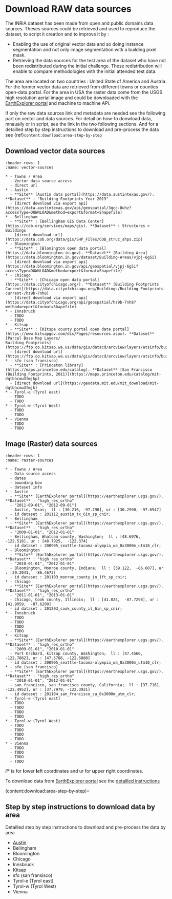 # Download RAW data sources 

The INRIA dataset has been made from open and public domains data sources. Theses sources could be retrieved and used to reproduce the dataset, to script it creation and to improve it by :

* Enabling the use of original vector data and so doing instance segmentation and not only image segmentation witk a building pixel mask.
* Retrieving the data sources for the test area of the dataset who have not been redistributed during the initial challenge. These redistribution will enable to compare methodologies with the initial attended test data. 

The area are located on two countries : United State of America and Austria. For the former vector data are retrieved from different towns or counties open-data portal. 
For the area in USA the raster data come from the USGS high resolution aerial image and could be downloaded with the [EarthExplorer portal](https://earthexplorer.usgs.gov/) and machine to machine API.


If only the raw data sources link and metadata are needed see the following part on vector and data sources. For detail on how-to donwload data, mnaually or in script, see the link in the two following sections. And for a detailled step by step instructions to download and pre-process the data see {ref}`content:download:area-step-by-step`

## Download vector data sources


```{list-table} Inria vector data sources link
:header-rows: 1
:name: vector-sources

* - Towns / Area
  - Vector data source access
  - direct url
* - Austin
  - **Site** [Austin data portal](https://data.austintexas.gov/). **Dataset** : "Building Footprints Year 2013"
  - [direct download via export api](https://data.austintexas.gov/api/geospatial/3qcc-8uhz?accessType=DOWNLOAD&method=export&format=Shapefile)
* - Bellingham
  - **Site** : [Bellingham GIS Data Center](https://cob.org/services/maps/gis). **Dataset** : Structures > Buildings
  - [direct download url](https://data.cob.org/data/gis/SHP_Files/COB_struc_shps.zip)
* - Bloomington
  - **Site** : [Blomington open data portal](https://data.bloomington.in.gov). **Dataset** [Building Area](https://data.bloomington.in.gov/dataset/Building-Areas/vjpj-6g5i)
  - [direct download via export api](https://data.bloomington.in.gov/api/geospatial/vjpj-6g5i?accessType=DOWNLOAD&method=export&format=Shapefile)
* - Chicago
  - **Site** : [Chicago open data portal](https://data.cityofchicago.org/). **Dataset** [Building Footprints Current](https://data.cityofchicago.org/Buildings/Building-Footprints-current-/hz9b-7nh8)
  - [direct download via export api](https://data.cityofchicago.org/api/geospatial/hz9b-7nh8?method=export&format=Shapefile)
* - Innsbruck
  - TODO
  - TODO
* - Kitsap
  - **Site** : [Kitspa county portal open data portal](https://www.kitsapgov.com/dis/Pages/resources.aspx). **Dataset** [Parcel Base Map Layers/
Building Footprints](https://ftp.co.kitsap.wa.us/data/gis/datacd/arcview/layers/atsinfo/building.zip)
  - [direct download url](https://ftp.co.kitsap.wa.us/data/gis/datacd/arcview/layers/atsinfo/building.zip)
* - sfo (san fransisco)
  - **Site** : [Princeton library](https://maps.princeton.edu/catalog). **Dataset** [San Francisco (Building Footprints, 2011)](https://maps.princeton.edu/catalog/mit-dqtbhcmu3fmjkp)
  - [direct download url](https://geodata.mit.edu/mit_download/mit-dqtbhcmu3fmjk)
* - Tyrol-e (Tyrol east)
  - TODO
  - TODO
* - Tyrol-w (Tyrol West)
  - TODO
  - TODO
* - Vienna
  - TODO
  - TODO
```

## Image (Raster) data sources


```{list-table} Inria raster data sources link
:header-rows: 1
:name: raster-sources

* - Towns / Area
  - Data source access
  - dates
  - bounding box
  - dataset info
* - Austin
  - **Site** [EarthExplorer portal](https://earthexplorer.usgs.gov/). **Dataset** : "high_res_ortho"
  - "2011-09-01", "2012-09-01"]
  - Austin, Texas;  ll : [30.216, -97.790], ur : [30.2990, -97.6947] 
  - id dataset : 201112_austin_tx_6in_sp_cnir;
* - Bellingham
  - **Site** [EarthExplorer portal](https://earthexplorer.usgs.gov/). **Dataset** : "high_res_ortho"
  - "2009-01-01", "2012-01-01"
  - Bellingham, Whatcom county, Washington;  ll : [48.6976,  -122.518], ur : [48.7925,  -122.374]
  - id dataset : 200905_seattle-tacoma-olympia_wa_0x3000m_utm10_clr;
* - Bloomington
  - **Site** [EarthExplorer portal](https://earthexplorer.usgs.gov/). **Dataset** : "high_res_ortho"
  - "2010-01-01", "2012-01-01"
  - Bloomington, Monroe county, Indiana;  ll : [39.122,  -86.607], ur : [39.2041,  -86.4673]
  - id dataset : 201103_monroe_county_in_1ft_sp_cnir;
* - Chicago
  - **Site** [EarthExplorer portal](https://earthexplorer.usgs.gov/). **Dataset** : "high_res_ortho"
  - "2011-01-01", "2013-01-01"
  - Chicago, Cook county, Illinois;  ll : [41.824,  -87.7298], ur : [41.9059,  -87.6200]
  - id dataset : 201203_cook_county_il_6in_sp_cnir;
* - Innsbruck
  - TODO
  - TODO
  - TODO
  - TODO
* - Kitsap
  - **Site** [EarthExplorer portal](https://earthexplorer.usgs.gov/). **Dataset** : "high_res_ortho"
  - "2009-01-01", "2010-01-01"
  - Port Orchard, kitsap county, Washington;  ll : [47.4566,  -122.7082], ur : [47.5788, -122.5880]
  - id dataset : 200905_seattle-tacoma-olympia_wa_0x3000m_utm10_clr;
* - sfo (san francisco)
  - **Site** [EarthExplorer portal](https://earthexplorer.usgs.gov/). **Dataset** : "high_res_ortho"
  - "2010-01-01", "2012-01-01"
  - san francisco, san francisco county, California;  ll : [37.7161,  -122.4952], ur : [37.7979, -122.3921]
  - id dataset : 201104_san_francisco_ca_0x3000m_utm_clr;
* - Tyrol-e (Tyrol east)
  - TODO
  - TODO
  - TODO
  - TODO
* - Tyrol-w (Tyrol West)
  - TODO
  - TODO
  - TODO
  - TODO
* - Vienna
  - TODO
  - TODO
  - TODO
  - TODO
```

*ll** is for **l**ower **l**eft coordinates and ur for **u**pper **r**ight coordinates. 

To download data from [EarthExplorer portal](https://earthexplorer.usgs.gov/) see the [detailled instructions](earth_explorer_download)

(content:download:area-step-by-step)=
## Step by step instructions to download data by area


Detailled step by step instructions to download and pre-process the data by area

* [Austin](austin)
* Bellingham
* Bloomington
* Chicago
* Innsbruck
* Kitsap
* sfo (san fransisco)
* Tyrol-e (Tyrol east)
* Tyrol-w (Tyrol West)
* Vienna
